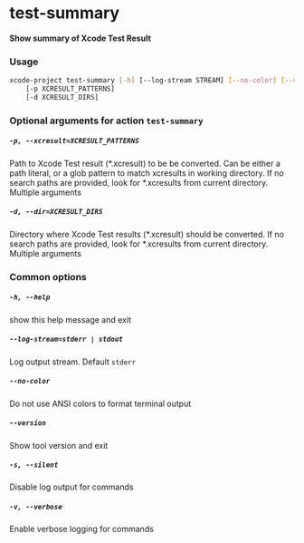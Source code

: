 
test-summary
============


**Show summary of Xcode Test Result**
### Usage
```bash
xcode-project test-summary [-h] [--log-stream STREAM] [--no-color] [--version] [-s] [-v]
    [-p XCRESULT_PATTERNS]
    [-d XCRESULT_DIRS]
```
### Optional arguments for action `test-summary`

##### `-p, --xcresult=XCRESULT_PATTERNS`


Path to Xcode Test result (\*.xcresult) to be be converted. Can be either a path literal, or a glob pattern to match xcresults in working directory. If no search paths are provided, look for \*.xcresults from current directory. Multiple arguments
##### `-d, --dir=XCRESULT_DIRS`


Directory where Xcode Test results (\*.xcresult) should be converted. If no search paths are provided, look for \*.xcresults from current directory. Multiple arguments
### Common options

##### `-h, --help`


show this help message and exit
##### `--log-stream=stderr | stdout`


Log output stream. Default `stderr`
##### `--no-color`


Do not use ANSI colors to format terminal output
##### `--version`


Show tool version and exit
##### `-s, --silent`


Disable log output for commands
##### `-v, --verbose`


Enable verbose logging for commands
